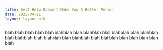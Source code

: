 ```yaml
---
title: Self Help Doesn't Make You A Better Person
date: 2025-04-21
layout: layout.njk
---
```



blah blah blah blah blah blahblah blah blahblah blah blahblah blah blahblah blah blahblah blah blahblah blah blahblah blah blahblah blah blah
blah blah blah

